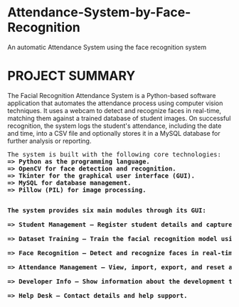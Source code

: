 # Attendance-System-by-Face-Recognition
An automatic Attendance System using the face recognition system

# PROJECT SUMMARY
<pr>The Facial Recognition Attendance System is a Python-based software application that automates the attendance process using computer vision techniques. It uses a webcam to detect and recognize faces in real-time, matching them against a trained database of student images. On successful recognition, the system logs the student's attendance, including the date and time, into a CSV file and optionally stores it in a MySQL database for further analysis or reporting. <pr/>

<pre>The system is built with the following core technologies:<b> 
=> Python as the programming language. 
=> OpenCV for face detection and recognition. 
=> Tkinter for the graphical user interface (GUI). 
=> MySQL for database management. 
=> Pillow (PIL) for image processing. <pre/>

The system provides six main modules through its GUI: 
<br>=> Student Management – Register student details and capture photo samples. 
<br>=> Dataset Training – Train the facial recognition model using the captured images. 
<br>=> Face Recognition – Detect and recognize faces in real-time to mark attendance. 
<br>=> Attendance Management – View, import, export, and reset attendance logs. 
<br>=> Developer Info – Show information about the development team. 
<br>=> Help Desk – Contact details and help support. 
